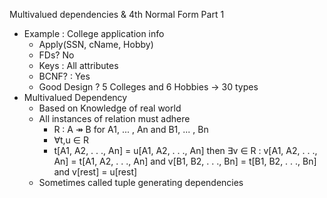 Multivalued dependencies & 4th Normal Form Part 1
  - Example : College application info
    - Apply(SSN, cName, Hobby)
    - FDs? No
    - Keys : All attributes
    - BCNF? : Yes
    - Good Design ? 5 Colleges and 6 Hobbies -> 30 types
  - Multivalued Dependency
    - Based on Knowledge of real world
    - All instances of relation must adhere
      - R : A ↠ B for A1, ... , An and B1, ... , Bn
      - ∀t,u ∈ R
      - t[A1, A2, . . ., An] = u[A1, A2, . . ., An] then ∃v ∈ R : v[A1, A2, . . ., An] = t[A1, A2, . . ., An] and v[B1, B2, . . ., Bn] = t[B1, B2, . . ., Bn] and v[rest] = u[rest]
    - Sometimes called tuple generating dependencies
